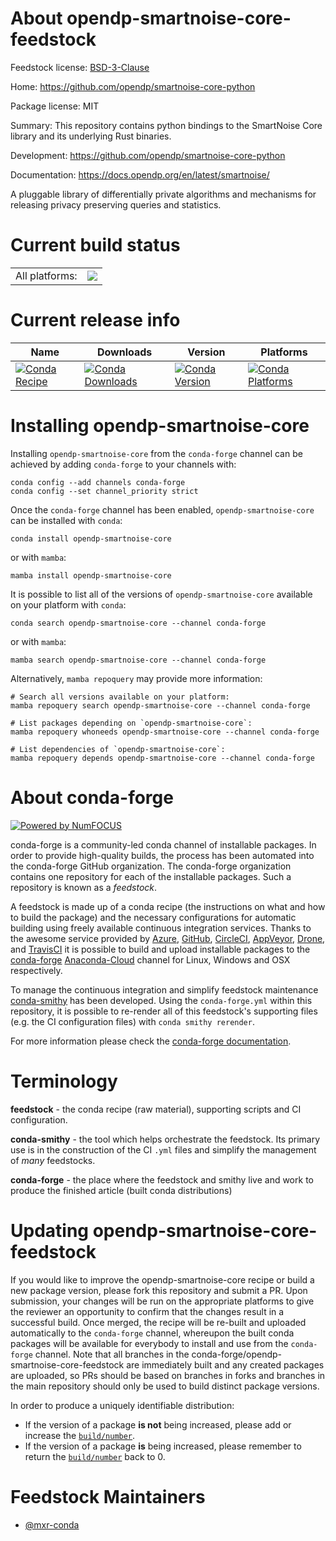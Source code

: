 About opendp-smartnoise-core-feedstock
======================================

Feedstock license: [BSD-3-Clause](https://github.com/conda-forge/opendp-smartnoise-core-feedstock/blob/main/LICENSE.txt)

Home: https://github.com/opendp/smartnoise-core-python

Package license: MIT

Summary: This repository contains python bindings to the SmartNoise Core library and its underlying Rust binaries.

Development: https://github.com/opendp/smartnoise-core-python

Documentation: https://docs.opendp.org/en/latest/smartnoise/

A pluggable library of differentially private algorithms and mechanisms for releasing privacy preserving queries and statistics.

Current build status
====================


<table><tr><td>All platforms:</td>
    <td>
      <a href="https://dev.azure.com/conda-forge/feedstock-builds/_build/latest?definitionId=13377&branchName=main">
        <img src="https://dev.azure.com/conda-forge/feedstock-builds/_apis/build/status/opendp-smartnoise-core-feedstock?branchName=main">
      </a>
    </td>
  </tr>
</table>

Current release info
====================

| Name | Downloads | Version | Platforms |
| --- | --- | --- | --- |
| [![Conda Recipe](https://img.shields.io/badge/recipe-opendp--smartnoise--core-green.svg)](https://anaconda.org/conda-forge/opendp-smartnoise-core) | [![Conda Downloads](https://img.shields.io/conda/dn/conda-forge/opendp-smartnoise-core.svg)](https://anaconda.org/conda-forge/opendp-smartnoise-core) | [![Conda Version](https://img.shields.io/conda/vn/conda-forge/opendp-smartnoise-core.svg)](https://anaconda.org/conda-forge/opendp-smartnoise-core) | [![Conda Platforms](https://img.shields.io/conda/pn/conda-forge/opendp-smartnoise-core.svg)](https://anaconda.org/conda-forge/opendp-smartnoise-core) |

Installing opendp-smartnoise-core
=================================

Installing `opendp-smartnoise-core` from the `conda-forge` channel can be achieved by adding `conda-forge` to your channels with:

```
conda config --add channels conda-forge
conda config --set channel_priority strict
```

Once the `conda-forge` channel has been enabled, `opendp-smartnoise-core` can be installed with `conda`:

```
conda install opendp-smartnoise-core
```

or with `mamba`:

```
mamba install opendp-smartnoise-core
```

It is possible to list all of the versions of `opendp-smartnoise-core` available on your platform with `conda`:

```
conda search opendp-smartnoise-core --channel conda-forge
```

or with `mamba`:

```
mamba search opendp-smartnoise-core --channel conda-forge
```

Alternatively, `mamba repoquery` may provide more information:

```
# Search all versions available on your platform:
mamba repoquery search opendp-smartnoise-core --channel conda-forge

# List packages depending on `opendp-smartnoise-core`:
mamba repoquery whoneeds opendp-smartnoise-core --channel conda-forge

# List dependencies of `opendp-smartnoise-core`:
mamba repoquery depends opendp-smartnoise-core --channel conda-forge
```


About conda-forge
=================

[![Powered by
NumFOCUS](https://img.shields.io/badge/powered%20by-NumFOCUS-orange.svg?style=flat&colorA=E1523D&colorB=007D8A)](https://numfocus.org)

conda-forge is a community-led conda channel of installable packages.
In order to provide high-quality builds, the process has been automated into the
conda-forge GitHub organization. The conda-forge organization contains one repository
for each of the installable packages. Such a repository is known as a *feedstock*.

A feedstock is made up of a conda recipe (the instructions on what and how to build
the package) and the necessary configurations for automatic building using freely
available continuous integration services. Thanks to the awesome service provided by
[Azure](https://azure.microsoft.com/en-us/services/devops/), [GitHub](https://github.com/),
[CircleCI](https://circleci.com/), [AppVeyor](https://www.appveyor.com/),
[Drone](https://cloud.drone.io/welcome), and [TravisCI](https://travis-ci.com/)
it is possible to build and upload installable packages to the
[conda-forge](https://anaconda.org/conda-forge) [Anaconda-Cloud](https://anaconda.org/)
channel for Linux, Windows and OSX respectively.

To manage the continuous integration and simplify feedstock maintenance
[conda-smithy](https://github.com/conda-forge/conda-smithy) has been developed.
Using the ``conda-forge.yml`` within this repository, it is possible to re-render all of
this feedstock's supporting files (e.g. the CI configuration files) with ``conda smithy rerender``.

For more information please check the [conda-forge documentation](https://conda-forge.org/docs/).

Terminology
===========

**feedstock** - the conda recipe (raw material), supporting scripts and CI configuration.

**conda-smithy** - the tool which helps orchestrate the feedstock.
                   Its primary use is in the construction of the CI ``.yml`` files
                   and simplify the management of *many* feedstocks.

**conda-forge** - the place where the feedstock and smithy live and work to
                  produce the finished article (built conda distributions)


Updating opendp-smartnoise-core-feedstock
=========================================

If you would like to improve the opendp-smartnoise-core recipe or build a new
package version, please fork this repository and submit a PR. Upon submission,
your changes will be run on the appropriate platforms to give the reviewer an
opportunity to confirm that the changes result in a successful build. Once
merged, the recipe will be re-built and uploaded automatically to the
`conda-forge` channel, whereupon the built conda packages will be available for
everybody to install and use from the `conda-forge` channel.
Note that all branches in the conda-forge/opendp-smartnoise-core-feedstock are
immediately built and any created packages are uploaded, so PRs should be based
on branches in forks and branches in the main repository should only be used to
build distinct package versions.

In order to produce a uniquely identifiable distribution:
 * If the version of a package **is not** being increased, please add or increase
   the [``build/number``](https://docs.conda.io/projects/conda-build/en/latest/resources/define-metadata.html#build-number-and-string).
 * If the version of a package **is** being increased, please remember to return
   the [``build/number``](https://docs.conda.io/projects/conda-build/en/latest/resources/define-metadata.html#build-number-and-string)
   back to 0.

Feedstock Maintainers
=====================

* [@mxr-conda](https://github.com/mxr-conda/)

